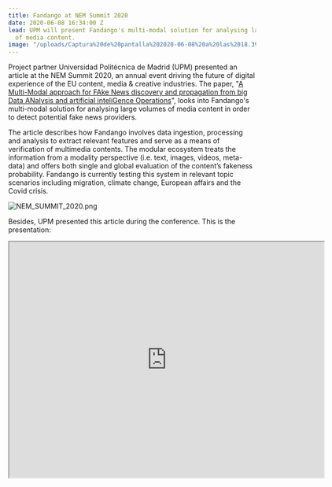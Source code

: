 ```yaml
---
title: Fandango at NEM Summit 2020
date: 2020-06-08 16:34:00 Z
lead: UPM will present Fandango's multi-modal solution for analysing large volumes
  of media content.
image: "/uploads/Captura%20de%20pantalla%202020-06-08%20a%20las%2018.39.32.png"
---
```


Project partner Universidad Politécnica de Madrid (UPM) presented an article at the NEM Summit 2020, an annual event driving the future of digital experience of the EU content, media & creative industries. The paper, "[A Multi-Modal approach for FAke News discovery and propagation from big Data ANalysis and artificial inteliGence Operations](https://www.dropbox.com/s/9z3a1l8vzd9xwe2/multimodal_approach_fake_news_discovery_and_propagation.pdf?dl=0
)", looks into Fandango's multi-modal solution for analysing large volumes of media content in order to detect potential fake news providers.

The article describes how Fandango involves data ingestion, processing and analysis to extract relevant features and serve as a means of verification of multimedia contents. The modular ecosystem treats the information from a modality perspective (i.e. text, images, videos, meta-data) and offers both single and global evaluation of the content’s fakeness probability. Fandango is currently testing this system in relevant topic scenarios including migration, climate change, European affairs and the Covid crisis.

![NEM_SUMMIT_2020.png](/uploads/NEM_SUMMIT_2020.png)

Besides, UPM presented this article during the conference. This is the presentation:

<iframe src="https://drive.google.com/file/d/1hK1dcdGMK2HFeCYBNf7mZ0s_vIbp_bRR/preview" width="640" height="480"></iframe> 
